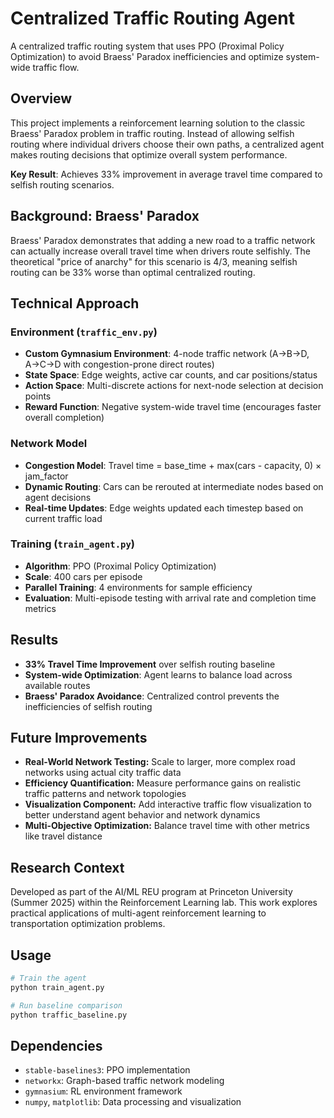 # Centralized Traffic Routing Agent

A centralized traffic routing system that uses PPO (Proximal Policy Optimization) to avoid Braess' Paradox inefficiencies and optimize system-wide traffic flow.

## Overview

This project implements a reinforcement learning solution to the classic Braess' Paradox problem in traffic routing. Instead of allowing selfish routing where individual drivers choose their own paths, a centralized agent makes routing decisions that optimize overall system performance.

**Key Result**: Achieves 33% improvement in average travel time compared to selfish routing scenarios.

## Background: Braess' Paradox

Braess' Paradox demonstrates that adding a new road to a traffic network can actually increase overall travel time when drivers route selfishly. The theoretical "price of anarchy" for this scenario is 4/3, meaning selfish routing can be 33% worse than optimal centralized routing.

## Technical Approach

### Environment (`traffic_env.py`)
- **Custom Gymnasium Environment**: 4-node traffic network (A→B→D, A→C→D with congestion-prone direct routes)
- **State Space**: Edge weights, active car counts, and car positions/status
- **Action Space**: Multi-discrete actions for next-node selection at decision points
- **Reward Function**: Negative system-wide travel time (encourages faster overall completion)

### Network Model
- **Congestion Model**: Travel time = base_time + max(cars - capacity, 0) × jam_factor
- **Dynamic Routing**: Cars can be rerouted at intermediate nodes based on agent decisions
- **Real-time Updates**: Edge weights updated each timestep based on current traffic load

### Training (`train_agent.py`)
- **Algorithm**: PPO (Proximal Policy Optimization)
- **Scale**: 400 cars per episode
- **Parallel Training**: 4 environments for sample efficiency
- **Evaluation**: Multi-episode testing with arrival rate and completion time metrics

## Results

- **33% Travel Time Improvement** over selfish routing baseline
- **System-wide Optimization**: Agent learns to balance load across available routes
- **Braess' Paradox Avoidance**: Centralized control prevents the inefficiencies of selfish routing

## Future Improvements

- **Real-World Network Testing:** Scale to larger, more complex road networks using actual city traffic data
- **Efficiency Quantification:** Measure performance gains on realistic traffic patterns and network topologies
- **Visualization Component:** Add interactive traffic flow visualization to better understand agent behavior and network dynamics
- **Multi-Objective Optimization:** Balance travel time with other metrics like travel distance

## Research Context

Developed as part of the AI/ML REU program at Princeton University (Summer 2025) within the Reinforcement Learning lab. This work explores practical applications of multi-agent reinforcement learning to transportation optimization problems.

## Usage

```bash
# Train the agent
python train_agent.py

# Run baseline comparison
python traffic_baseline.py
```

## Dependencies

- `stable-baselines3`: PPO implementation
- `networkx`: Graph-based traffic network modeling
- `gymnasium`: RL environment framework
- `numpy`, `matplotlib`: Data processing and visualization
